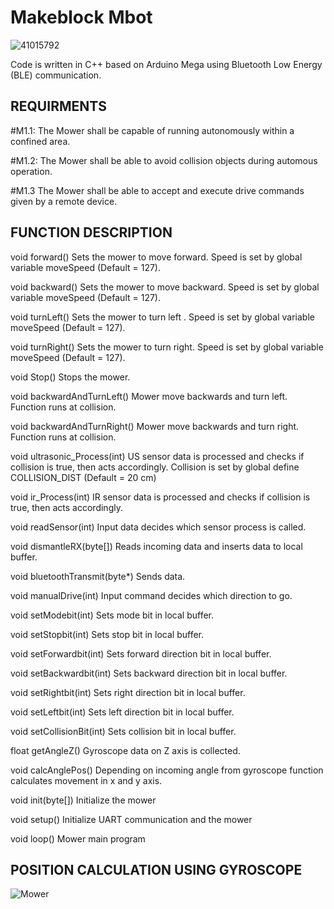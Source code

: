 # Makeblock Mbot

![41015792](https://user-images.githubusercontent.com/32966642/80582064-619bd800-8a0e-11ea-9700-851d085da7d7.png)

Code is written in C++ based on Arduino Mega using Bluetooth Low Energy (BLE) communication. 

## REQUIRMENTS

#M1.1: The Mower shall be capable of running autonomously within a confined area.

#M1.2: The Mower shall be able to avoid collision objects during automous operation.

#M1.3 The Mower shall be able to accept and execute drive commands given by a remote device.

## FUNCTION DESCRIPTION

void forward() Sets the mower to move forward. Speed is set by global variable moveSpeed (Default = 127).

void backward() Sets the mower to move backward. Speed is set by global variable moveSpeed (Default = 127).

void turnLeft() Sets the mower to turn left . Speed is set by global variable moveSpeed (Default = 127).

void turnRight() Sets the mower to turn right. Speed is set by global variable moveSpeed (Default = 127).

void Stop()	Stops the mower.

void backwardAndTurnLeft() Mower move backwards and turn left. Function runs at collision. 

void backwardAndTurnRight() Mower move backwards and turn right. Function runs at collision.

void ultrasonic_Process(int) US sensor data is processed and checks if collision is true, then acts accordingly. Collision is set by global define COLLISION_DIST (Default = 20 cm)

void ir_Process(int) IR sensor data is processed and checks if collision is true, then acts accordingly. 

void readSensor(int) Input data decides which sensor process is called.

void dismantleRX(byte[]) Reads incoming data and inserts data to local buffer.

void bluetoothTransmit(byte*) Sends data.

void manualDrive(int) Input command decides which direction to go.

void setModebit(int) Sets mode bit in local buffer.

void setStopbit(int) Sets stop bit in local buffer.

void setForwardbit(int) Sets forward direction bit in local buffer.

void setBackwardbit(int) Sets backward direction bit in local buffer.

void setRightbit(int) Sets right direction bit in local buffer.

void setLeftbit(int) Sets left direction bit in local buffer.

void setCollisionBit(int) Sets collision bit in local buffer.

float getAngleZ() Gyroscope data on Z axis is collected.

void calcAnglePos() Depending on incoming angle from gyroscope function calculates movement in x and y axis.

void init(byte[]) Initialize the mower

void setup() Initialize UART communication and the mower 

void loop() Mower main program

## POSITION CALCULATION USING GYROSCOPE

![Mower](https://user-images.githubusercontent.com/32966642/80689941-5d36f400-8ace-11ea-8260-6b7d59f079bf.png)

